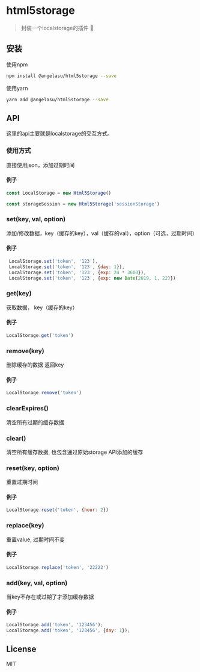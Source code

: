 # html5storage

> 封装一个localstorage的插件 🍵

## 安装
使用npm

```bash
npm install @angelasu/html5storage --save
```

使用yarn

```bash
yarn add @angelasu/html5storage --save
```

## API
这里的api主要就是localstorage的交互方式。

### 使用方式
直接使用json，添加过期时间


#### 例子
```js
const LocalStorage = new Html5Storage()

const storageSession = new Html5Storage('sessionStorage')
```

### set(key, val, option)

添加/修改数据，key（缓存的key），val（缓存的val），option（可选，过期时间）

#### 例子

```js
 LocalStorage.set('token', '123'),
 LocalStorage.set('token', '123', {day: 1}),
 LocalStorage.set('token', '123', {exp: 24 * 3600}),
 LocalStorage.set('token', '123', {exp: new Date(2019, 1, 22)})
```

### get(key)
获取数据， key（缓存的key）

#### 例子

```js
LocalStorage.get('token')
```

### remove(key)
删除缓存的数据 返回key

#### 例子

```js
LocalStorage.remove('token')
```


### clearExpires()
清空所有过期的缓存数据


### clear()
清空所有缓存数据, 也包含通过原始storage API添加的缓存


### reset(key, option)
重置过期时间

#### 例子

```js
LocalStorage.reset('token', {hour: 2})
```

### replace(key)
重置value, 过期时间不变

#### 例子

```js
LocalStorage.replace('token', '22222')
```


### add(key, val, option)
当key不存在或过期了才添加缓存数据

#### 例子

```js
LocalStorage.add('token', '123456');
LocalStorage.add('token', '123456', {day: 1});
```

## License
MIT
